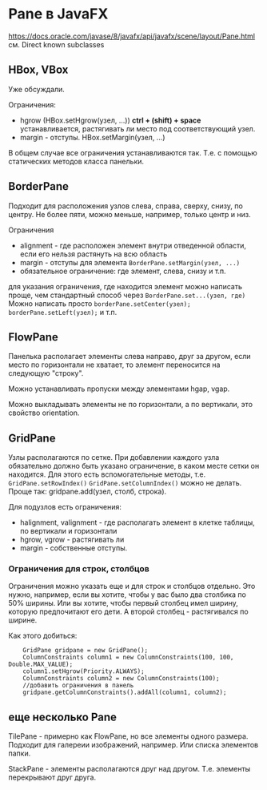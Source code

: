 # Pane в JavaFX

https://docs.oracle.com/javase/8/javafx/api/javafx/scene/layout/Pane.html
см. Direct known subclasses

## HBox, VBox
Уже обсуждали.

Ограничения:
* hgrow (HBox.setHgrow(узел, ...))
  __ctrl + (shift) + space__
  устанавливается, растягивать ли
  место под соответствующий узел.
* margin - отступы.
  HBox.setMargin(узел, ...)  
  
В общем случае все ограничения
устанавливаются так. Т.е. с 
помощью статических методов класса
панельки.

## BorderPane

Подходит для расположения узлов
слева, справа, сверху, снизу,
по центру. Не более пяти, можно
меньше, например, только центр
и низ.

Ограничения

* alignment - где расположен элемент
  внутри отведенной области, если
  его нельзя растянуть на всю область
* margin - отступы для элемента
  `BorderPane.setMargin(узел, ...)`
* обязательное ограничение:
  где элемент, слева, снизу и т.п.
  
для указания ограничения, где
находится элемент можно написать
проще, чем стандартный способ
через
`BorderPane.set...(узел, где)`
Можно написать просто 
`borderPane.setCenter(узел);`
`borderPane.setLeft(узел);`
и т.п.

## FlowPane
Панелька располагает элементы
слева направо, друг за другом,
если место по горизонтали не хватает,
то элемент переносится на следующую
"строку".

Можно устанавливать пропуски
между элементами hgap, vgap.

Можно выкладывать элементы не по
горизонтали, а по вертикали,
это свойство orientation.

## GridPane
Узлы располагаются по сетке.
При добавлении каждого узла
обязательно должно быть указано
ограничение, в каком месте
сетки он находится. Для этого
есть вспомогательные методы,
т.е. `GridPane.setRowIndex()`
`GridPane.setColumnIndex()`
можно не делать. Проще так:
gridpane.add(узел, столб, строка).

Для подузлов есть ограничения:
* halignment, valignment -
  где располагать элемент в клетке
  таблицы, по вертикали и горизонтали
* hgrow, vgrow - растягивать ли
* margin - собственные отступы.

### Ограничения для строк, столбцов
Ограничения можно указать
еще и для строк и столбцов
отдельно. Это нужно, например,
если вы хотите, чтобы у вас
было два столбика по 50% ширины.
Или вы хотите, чтобы первый
столбец имел ширину, которую
предпочитают его дети. А второй
столбец - растягивался по ширине.

Как этого добиться:
```
    GridPane gridpane = new GridPane();
    ColumnConstraints column1 = new ColumnConstraints(100, 100, Double.MAX_VALUE);
    column1.setHgrow(Priority.ALWAYS);
    ColumnConstraints column2 = new ColumnConstraints(100);
    //добавить ограничения в панель
    gridpane.getColumnConstraints().addAll(column1, column2);
```    

## еще несколько Pane
TilePane - примерно как FlowPane,
но все элементы одного размера.
Подходит для галереии изображений,
например. Или списка элементов
папки.

StackPane - элементы располагаются
друг над другом. Т.е. элементы
перекрывают друг друга.
